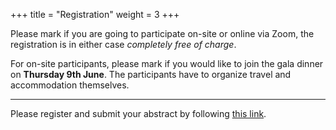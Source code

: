 +++
title = "Registration"
weight = 3
+++

Please mark if you are going to participate on-site or online via Zoom, the
registration is in either case *completely free of charge*. 

For on-site participants, please mark if you would like to join the gala dinner
on **Thursday 9th June**. The participants have to organize travel and
accommodation themselves.

<!--You can submit your abstract by e-mailing it directly to [Stefano Battaglia](mailto:stefano.battaglia@kemi.uu.se)-->

*****

Please register and submit your abstract by following [this link](https://events.prace-ri.eu/event/1376/registrations/1021/).
